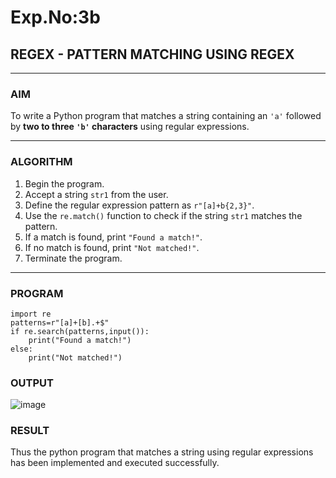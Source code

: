 # Exp.No:3b  
## REGEX - PATTERN MATCHING USING REGEX

---

### AIM  
To write a Python program that matches a string containing an `'a'` followed by **two to three `'b'` characters** using regular expressions.

---

### ALGORITHM

1. Begin the program.  
2. Accept a string `str1` from the user.  
3. Define the regular expression pattern as `r"[a]+b{2,3}"`.  
4. Use the `re.match()` function to check if the string `str1` matches the pattern.  
5. If a match is found, print `"Found a match!"`.  
6. If no match is found, print `"Not matched!"`.  
7. Terminate the program.

---

### PROGRAM

```
import re
patterns=r"[a]+[b].+$"
if re.search(patterns,input()):
    print("Found a match!")
else:
    print("Not matched!")
```
### OUTPUT
![image](https://github.com/user-attachments/assets/cc8f3fdc-7758-463d-84b1-54e3adbb9d5a)
### RESULT
Thus the python program that matches a string using regular expressions has been implemented and executed successfully.
